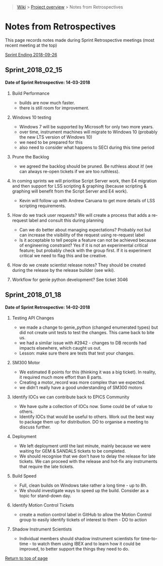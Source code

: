 > [Wiki](Home) > [Project overview](Project-Overview) > Notes from Retrospectives

# Notes from Retrospectives
<a name="top"></a>

This page records notes made during Sprint Retrospective meetings (most recent meeting at the top)

[Sprint Ending 2018-09-26](Retrospective_Notes_2018.09.26)

## Sprint_2018_02_15
#### Date of Sprint Retrospective: 14-03-2018

1. Build Performance
   * builds are now much faster.
   * there is still room for improvement.

1. Windows 10 testing
   * Windows 7 will be supported by Microsoft for only two more years.
   * over time, instrument machines will migrate to Windows 10 (probably the new LTS version of Windows 10)
   * we need to be prepared for this
   * also need to consider what happens to SECI during this time period

1. Prune the Backlog
   * we agreed the backlog should be pruned.  Be ruthless about it! (we can always re-open tickets if we are too ruthless).

1. In coming sprints we will prioritise Script Server work, then E4 migration and then support for LSS scripting & graphing (because scripting & graphing will benefit from the Script Server and E4 work).
   * Kevin will follow up with Andrew Caruana to get more details of LSS scripting requirements.

1. How do we track user requests? We will create a process that adds a re-request label and consult this during planning
    - Can we do better about managing expectations? Probably not but can increase the visibility of the request using re-request label
    - Is it acceptable to tell people a feature can not be achieved because of engineering constraint? Yes if it is not an experimental critical feature; but probably check with the group first. If it is experiment critical we need to flag this and be creative.

1. How do we create scientist release notes? They should be created during the release by the release builder (see wiki).

1. Workflow for genie python development? See ticket 3046

## Sprint_2018_01_18
#### Date of Sprint Retrospective: 14-02-2018

1. Testing API Changes
   * we made a change to genie_python (changed enumerated types) but did not create unit tests to test the changes.  This came back to bite us.
   * we had a similar issue with #2942 - changes to DB records had impacts elsewhere, which caught us out.
   * Lesson: make sure there are tests that test your changes.

1. SM300 Motor
   * We estimated 8 points for this (thinking it was a big ticket).  In reality, it required much more effort than 8 parts.
   * Creating a motor_record was more complex than we expected.
   * we didn't really have a good understanding of SM300 motors

1. Identify IOCs we can contribute back to EPICS Community
   * We have quite a collection of IOCs now.  Some could be of value to others.
   * Identify IOCs that would be useful to others.  Work out the best way to package them up for distribution. DO to organise a meeting to discuss further.

1. Deployment
   * We left deployment until the last minute, mainly because we were waiting for GEM & SANDALS tickets to be completed.
   * We should recognise that we don't have to delay the release for late tickets.  We can proceed with the release and hot-fix any instruments that require the late tickets.

1. Build Speed
   * Full, clean builds on Windows take rather a long time - up to 8h.
   * We should investigate ways to speed up the build.  Consider as a topic for stand-down day.

1. Identify Motion Control Tickets
   * create a motion control label in GitHub to allow the Motion Control group to easily identify tickets of interest to them - DO to action

1. Shadow Instrument Scientists
   * Individual members should shadow instrument scientists for  time-to-time - to watch them using IBEX and to learn how it could be improved, to better support the things they need to do.

[Return to top of page](#top)